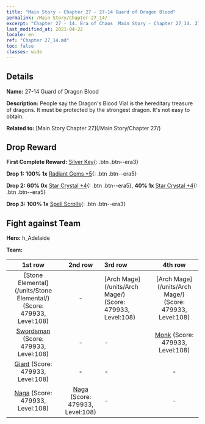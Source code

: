 ```yaml
---
title: "Main Story - Chapter 27 - 27-14 Guard of Dragon Blood"
permalink: /Main Story/Chapter 27_14/
excerpt: "Chapter 27 - 14. Era of Chaos  Main Story - Chapter 27_14. 27-14 Guard of Dragon Blood"
last_modified_at: 2021-04-22
locale: en
ref: "Chapter 27_14.md"
toc: false
classes: wide
---
```


## Details

 **Name:** 27-14 Guard of Dragon Blood

 **Description:** People say the Dragon's Blood Vial is the hereditary treasure of dragons. It must be protected by the strongest dragon. It's not easy to obtain.

 **Related to:** [Main Story Chapter 27](/Main Story/Chapter 27/)

## Drop Reward

 **First Complete Reward:** [Silver Key](/Items/con_693/){: .btn .btn--era3}

 **Drop 1:** **100% 1x** [Radiant Gems +5](/Items/mat_100/){: .btn .btn--era5}

 **Drop 2:** **60% 0x** [Star Crystal +4](/Items/mat_94/){: .btn .btn--era5}, **40% 1x** [Star Crystal +4](/Items/mat_94/){: .btn .btn--era5}

 **Drop 3:** **100% 1x** [Spell Scrolls](/Items/con_694/){: .btn .btn--era3}


## Fight against Team
 **Hero:** h_Adelaide

 **Team:**


  | 1st row | 2nd row | 3rd row | 4th row |
  |:----:|:----:|:----|:----:|
  | [Stone Elemental](/units/Stone Elemental/) (Score: 479933, Level:108)  | - | [Arch Mage](/units/Arch Mage/) (Score: 479933, Level:108)  | [Arch Mage](/units/Arch Mage/) (Score: 479933, Level:108)  |
  | [Swordsman](/units/Swordsman/) (Score: 479933, Level:108)  | - | - | [Monk](/units/Monk/) (Score: 479933, Level:108)  |
  | [Giant](/units/Giant/) (Score: 479933, Level:108)  | - | - | - |
  | [Naga](/units/Naga/) (Score: 479933, Level:108)  | [Naga](/units/Naga/) (Score: 479933, Level:108)  | - | - |


